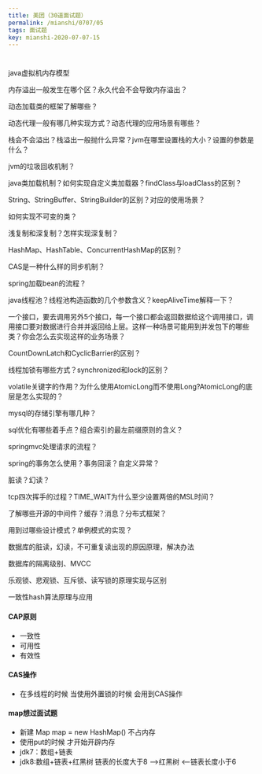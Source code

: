 ```yaml
---
title: 美团（30道面试题）
permalink: /mianshi/0707/05
tags: 面试题
key: mianshi-2020-07-07-15
---
```






#

java虚拟机内存模型

内存溢出一般发生在哪个区？永久代会不会导致内存溢出？

动态加载类的框架了解哪些？

动态代理一般有哪几种实现方式？动态代理的应用场景有哪些？

栈会不会溢出？栈溢出一般抛什么异常？jvm在哪里设置栈的大小？设置的参数是什么？

jvm的垃圾回收机制？

java类加载机制？如何实现自定义类加载器？findClass与loadClass的区别？

String、StringBuffer、StringBuilder的区别？对应的使用场景？

如何实现不可变的类？

浅复制和深复制？怎样实现深复制？

HashMap、HashTable、ConcurrentHashMap的区别？

CAS是一种什么样的同步机制？

spring加载bean的流程？

java线程池？线程池构造函数的几个参数含义？keepAliveTime解释一下？

一个接口，要去调用另外5个接口，每一个接口都会返回数据给这个调用接口，调用接口要对数据进行合并并返回给上层。这样一种场景可能用到并发包下的哪些类？你会怎么去实现这样的业务场景？

CountDownLatch和CyclicBarrier的区别？

线程加锁有哪些方式？synchronized和lock的区别？

volatile关键字的作用？为什么使用AtomicLong而不使用Long?AtomicLong的底层是怎么实现的？

mysql的存储引擎有哪几种？

sql优化有哪些着手点？组合索引的最左前缀原则的含义？

springmvc处理请求的流程？

spring的事务怎么使用？事务回滚？自定义异常？

脏读？幻读？

tcp四次挥手的过程？TIME_WAIT为什么至少设置两倍的MSL时间？

了解哪些开源的中间件？缓存？消息？分布式框架？

用到过哪些设计模式？单例模式的实现？

数据库的脏读，幻读，不可重复读出现的原因原理，解决办法

数据库的隔离级别、MVCC

乐观锁、悲观锁、互斥锁、读写锁的原理实现与区别

一致性hash算法原理与应用

#### CAP原则
- 一致性
- 可用性
- 有效性

#### CAS操作
- 在多线程的时候 当使用外置锁的时候 会用到CAS操作

#### map想过面试题
- 新建 Map map = new HashMap() 不占内存
- 使用put的时候 才开始开辟内存
- jdk7：数组+链表
- jdk8:数组+链表+红黑树 链表的长度大于8 -->红黑树 <--链表长度小于6
